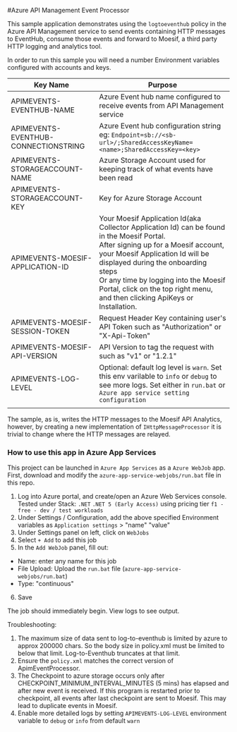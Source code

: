 #Azure API Management Event Processor

This sample application demonstrates using the `logtoeventhub` policy in the Azure API Management service to send events containing HTTP messages to EventHub, consume those events and forward to Moesif, a third party HTTP logging and analytics tool.

In order to run this sample you will need a number Environment variables configured with accounts and keys.

| Key Name | Purpose |
|----------|---------|
| APIMEVENTS-EVENTHUB-NAME  | Azure Event hub name configured to receive events from API Management service|
| APIMEVENTS-EVENTHUB-CONNECTIONSTRING | Azure Event hub configuration string eg: `Endpoint=sb://<sb-url>/;SharedAccessKeyName=<name>;SharedAccessKey=<key>` |
| APIMEVENTS-STORAGEACCOUNT-NAME | Azure Storage Account used for keeping track of what events have been read |
| APIMEVENTS-STORAGEACCOUNT-KEY | Key for Azure Storage Account|
| APIMEVENTS-MOESIF-APPLICATION-ID | Your Moesif Application Id(aka Collector Application Id) can be found in the Moesif Portal.<br> After signing up for a Moesif account, your Moesif Application Id will be displayed during the onboarding steps<br> Or any time by logging into the Moesif Portal, click on the top right menu, and then clicking ApiKeys or Installation. |  
| APIMEVENTS-MOESIF-SESSION-TOKEN | Request Header Key containing user's API Token such as "Authorization" or "X-Api-Token"|
| APIMEVENTS-MOESIF-API-VERSION | API Version to tag the request with such as "v1" or "1.2.1" |
| APIMEVENTS-LOG-LEVEL | Optional: default log level is `warn`. Set this env varilable to `info` or `debug` to see more logs. Set either in `run.bat` or `Azure app service setting configuration` |
|  |  |

The sample, as is, writes the HTTP messages to the Moesif API Analytics, however, by creating a new implementation of `IHttpMessageProcessor` it is trivial to change where the HTTP messages are relayed.

### How to use this app in Azure App Services


This project can be launched in `Azure App Services` as a `Azure WebJob` app.
First, download and modify the `azure-app-service-webjobs/run.bat` file in this repo.

1. Log into Azure portal, and create/open an Azure Web Services console.
    Tested under Stack: `.NET` `.NET 5 (Early Access)` using pricing tier `f1 - free - dev / test workloads`
2. Under Settings / Configuration, add the above specified Environment variables as 
   `Application settings` > "name" "value"
3. Under Settings panel on left, click on `WebJobs`
4. Select `+ Add` to add this job
5. In the `Add WebJob` panel, fill out:
  - Name: enter any name for this job
  - File Upload: Upload the `run.bat` file (`azure-app-service-webjobs/run.bat`)
  - Type: "continuous"
6. Save

The job should immediately begin. View logs to see output.

Troubleshooting:
1. The maximum size of data sent to log-to-eventhub is limited by azure to approx 200000 chars. So the body size in policy.xml must be limited to below that limit. Log-to-Eventhub truncates at that limit.
2. Ensure the `policy.xml` matches the correct version of ApimEventProcessor. 
3. The Checkpoint to azure storage occurs only after CHECKPOINT_MINIMUM_INTERVAL_MINUTES (5 mins) has elapsed and after new event is received. If this program is restarted prior to checkpoint, all events after last checkpoint are sent to Moesif. This may lead to duplicate events in Moesif.
4. Enable more detailed logs by setting `APIMEVENTS-LOG-LEVEL` environment variable to `debug` or `info` from default `warn`